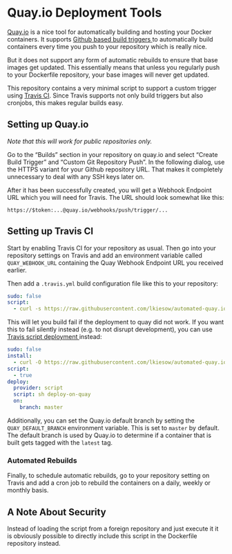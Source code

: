Quay.io Deployment Tools
========================

[Quay.io](https://quay.io) is a nice tool for automatically building and
hosting your Docker containers. It supports [Github based build triggers
](https://coreos.com/quay-enterprise/docs/latest/github-build.html) to
automatically build containers every time you push to your repository which is
really nice.

But it does not support any form of automatic rebuilds to ensure that base
images get updated. This essentially means that unless you regularly push to
your Dockerfile repository, your base images will never get updated.

This repository contains a very minimal script to support a custom trigger
using [Travis CI](https://travis-ci.com). Since Travis supports not only build
triggers but also cronjobs, this makes regular builds easy.


Setting up Quay.io
------------------

*Note that this will work for public repositories only.*

Go to the “Builds” section in your repository on quay.io and select “Create
Build Trigger” and “Custom Git Repository Push”. In the following dialog, use
the HTTPS variant for your Github repository URL. That makes it completely
unnecessary to deal with any SSH keys later on.

After it has been successfully created, you will get a Webhook Endpoint URL
which you will need for Travis. The URL should look somewhat like this:

    https://$token:...@quay.io/webhooks/push/trigger/...


Setting up Travis CI
--------------------

Start by enabling Travis CI for your repository as usual. Then go into your
repository settings on Travis and add an environment variable called
`QUAY_WEBHOOK_URL` containing the Quay Webhook Endpoint URL you received
earlier.

Then add a `.travis.yml` build configuration file like this to your repository:

```yaml
sudo: false
script:
  - curl -s https://raw.githubusercontent.com/lkiesow/automated-quay.io-deployment/master/deploy-on-quay | sh
```


This will let you build fail if the deployment to quay did not work. If you
want this to fail silently instead (e.g. to not disrupt development), you can
use [Travis script deployment
](https://docs.travis-ci.com/user/deployment/script) instead:

```yaml
sudo: false
install:
  - curl -O https://raw.githubusercontent.com/lkiesow/automated-quay.io-deployment/master/deploy-on-quay
script:
  - true
deploy:
  provider: script
  script: sh deploy-on-quay
  on:
    branch: master
```

Additionally, you can set the Quay.io default branch by setting the
`QUAY_DEFAULT_BRANCH` environment variable. This is set to `master` by default.
The default branch is used by Quay.io to determine if a container that is built
gets tagged with the `latest` tag.


### Automated Rebuilds

Finally, to schedule automatic rebuilds, go to your repository setting on
Travis and add a cron job to rebuild the containers on a daily, weekly or
monthly basis.


A Note About Security
---------------------

Instead of loading the script from a foreign repository and just execute it it
is obviously possible to directly include this script in the Dockerfile
repository instead.
